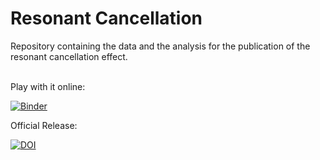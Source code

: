 # Resonant Cancellation
Repository containing the data and the analysis for the publication of the resonant cancellation effect. 
<br />
<br />

Play with it online:

[![Binder](https://mybinder.org/badge_logo.svg)](https://mybinder.org/v2/gh/ivoschulthess/resonantCancellation/HEAD?labpath=analysis.ipynb)



Official Release:

[![DOI](https://zenodo.org/badge/doi/10.5281/zenodo.8043662.svg)](https://doi.org/10.5281/zenodo.8043662)
